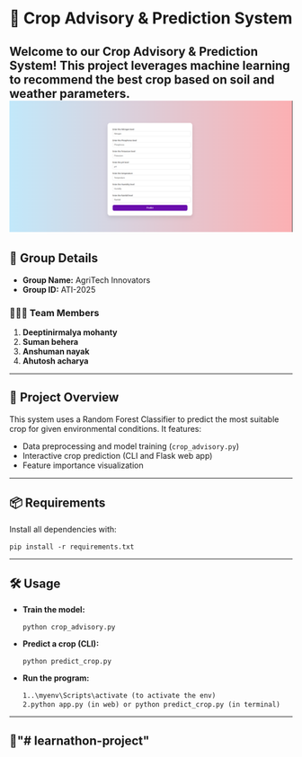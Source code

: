 # 🌾 Crop Advisory & Prediction System

Welcome to our Crop Advisory & Prediction System! This project leverages machine learning to recommend the best crop based on soil and weather parameters.
![image alt](https://github.com/Deepti-web/learnathon-project/blob/c9ea2b7655d87b94a04547cd262d1f1126746d5a/Screenshot%202025-07-23%20202054.png)
---

## 👥 Group Details

- **Group Name:** AgriTech Innovators
- **Group ID:** ATI-2025

### 🧑‍🤝‍🧑 Team Members

1. **Deeptinirmalya mohanty**
2. **Suman behera**
3. **Anshuman nayak**
4. **Ahutosh acharya**

---

## 🚀 Project Overview

This system uses a Random Forest Classifier to predict the most suitable crop for given environmental conditions. It features:
- Data preprocessing and model training (`crop_advisory.py`)
- Interactive crop prediction (CLI and Flask web app)
- Feature importance visualization

---

## 📦 Requirements

Install all dependencies with:
```
pip install -r requirements.txt
```

---

## 🛠️ Usage

- **Train the model:**
  ```
  python crop_advisory.py
  ```
- **Predict a crop (CLI):**
  ```
  python predict_crop.py
  ```
- **Run the program:**
  ```
  1..\myenv\Scripts\activate (to activate the env)
  2.python app.py (in web) or python predict_crop.py (in terminal)
  ```

---

## 🌱"# learnathon-project" 
